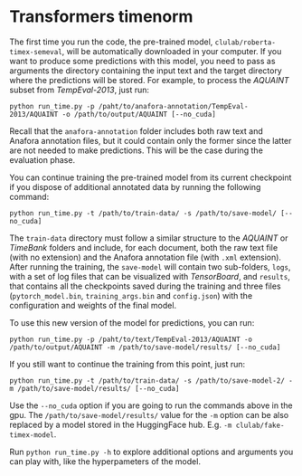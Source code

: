 # Transformers timenorm

The first time you run the code, the pre-trained model, `clulab/roberta-timex-semeval`, will be automatically downloaded in your computer. If you want to produce some predictions with this model, you need to pass as arguments the directory containing the input text and the target directory where the predictions will be stored. For example, to process the _AQUAINT_ subset from _TempEval-2013_, just run:

    python run_time.py -p /paht/to/anafora-annotation/TempEval-2013/AQUAINT -o /path/to/output/AQUAINT [--no_cuda]

Recall that the `anafora-annotation` folder includes both raw text and Anafora annotation files, but it could contain only the former since the latter are not needed to make predictions. This will be the case during the evaluation phase.

You can continue training the pre-trained model from its current checkpoint if you dispose of additional annotated data by running the following command:

    python run_time.py -t /path/to/train-data/ -s /path/to/save-model/ [--no_cuda]

The `train-data` directory must follow a similar structure to the _AQUAINT_ or _TimeBank_ folders and include, for each document, both the raw text file (with no extension) and the Anafora annotation file (with `.xml` extension). After running the training, the `save-model` will contain two sub-folders, `logs`, with a set of log files that can be visualized with _TensorBoard_, and `results`, that contains all the checkpoints saved during the training and three files (`pytorch_model.bin`, `training_args.bin` and `config.json`) with the configuration and weights of the final model.

To use this new version of the model for predictions, you can run:

    python run_time.py -p /paht/to/text/TempEval-2013/AQUAINT -o /path/to/output/AQUAINT -m /path/to/save-model/results/ [--no_cuda]

If you still want to continue the training from this point, just run:

    python run_time.py -t /path/to/train-data/ -s /path/to/save-model-2/ -m /path/to/save-model/results/ [--no_cuda]

Use the `--no_cuda` option if you are going to run the commands above in the gpu.  The `/path/to/save-model/results/` value for the `-m` option can be also replaced by a model stored in the HuggingFace hub. E.g. `-m clulab/fake-timex-model`.

Run `python run_time.py -h` to explore additional options and arguments you can play with, like the hyperpameters of the model. 
